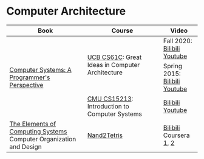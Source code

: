 # Computer Architecture

<table class="centered">
    <thead>
        <tr>
            <th>Book</th>
            <th>Course</th>
            <th>Video</th>
        </tr>
    </thead>
    <tbody>
        <tr>
            <td rowspan="3">
                <a href="http://csapp.cs.cmu.edu/" target="_blank" class=""recommend>Computer Systems: A Programmer's Perspective</a>
            </td>
            <td rowspan="2">
                <a href="https://cs61c.org/" target="_blank" class="recommend">UCB CS61C</a>: Great Ideas in Computer Architecture
            </td>
            <td>
                Fall 2020: <br>
                <a href="https://www.bilibili.com/video/BV17b42177VG/?share_source=copy_web&vd_source=bf4fe3323c05e39053acae4ea726b03a" target="_blank">Bilibili</a><br>
                <a href="https://www.youtube.com/playlist?list=PL0j-r-omG7i0-mnsxN5T4UcVS1Di0isqf" target="_blank">Youtube</a>
            </td>
        </tr>
        <tr>
            <td>
                Spring 2015: <br>
                <a href="https://www.bilibili.com/video/BV1it411p7U5/?share_source=copy_web&vd_source=bf4fe3323c05e39053acae4ea726b03a" target="_blank">Bilibili</a><br>
                <a href="https://youtube.com/playlist?list=PLhMnuBfGeCDM8pXLpqib90mDFJI-e1lpk&si=2QjnzNFUcVgq5aj3" target="_blank">Youtube</a>
            </td>
        </tr>
        <tr>
            <td>
                <a href="http://www.cs.cmu.edu/~213/" target="_blank" class="recommend">CMU CS15213</a>: Introduction to Computer Systems
            </td>
            <td>
                <a href="https://www.bilibili.com/video/BV1iW411d7hd/?share_source=copy_web&vd_source=bf4fe3323c05e39053acae4ea726b03a" target="_blank">Bilibili</a>
                <a href="https://youtube.com/playlist?list=PLcQU3vbfgCc9sVAiHf5761UUApjZ3ZD3x&si=QZ0yJxXE3pDjspnu" target="_blank">Youtube</a>
            </td>
        </tr>
        <tr>
            <td>
                <a href="https://www.nand2tetris.org/" target="_blank">The Elements of Computing Systems</a><br>
                Computer Organization and Design
            </td>
            <td>
                <a href="../notes/architecture/www.nand2tetris.org" target="_blank" class="recommend">Nand2Tetris</a>
            </td>
            <td>
                <a href="https://www.bilibili.com/video/BV1KJ411s7QJ/?share_source=copy_web&vd_source=bf4fe3323c05e39053acae4ea726b03a" target="_blank">Bilibili</a><br>
                Coursera 
                <a href="https://www.coursera.org/learn/build-a-computer" target="_blank">1</a>, 
                <a href="https://www.coursera.org/learn/nand2tetris2" target="_blank">2</a>
            </td>
        </tr>
    </tbody>
</table>